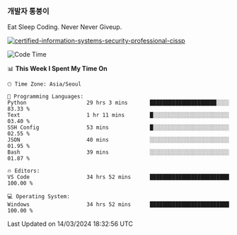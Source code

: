 ### 개발자 통붕이
Eat Sleep Coding.
Never Never Giveup.

[![certified-information-systems-security-professional-cissp](https://user-images.githubusercontent.com/44606727/157613689-acd84ec6-5f8f-4e79-89d9-a8d51f033634.png)](https://www.credly.com/badges/f394a010-85a0-450b-9136-8043af01d71c/public_url)

<!--START_SECTION:waka-->
![Code Time](http://img.shields.io/badge/Code%20Time-2%2C664%20hrs%2016%20mins-blue)

📊 **This Week I Spent My Time On** 

```text
🕑︎ Time Zone: Asia/Seoul

💬 Programming Languages: 
Python                   29 hrs 3 mins       █████████████████████░░░░   83.33 % 
Text                     1 hr 11 mins        █░░░░░░░░░░░░░░░░░░░░░░░░   03.40 % 
SSH Config               53 mins             █░░░░░░░░░░░░░░░░░░░░░░░░   02.55 % 
JSON                     40 mins             ░░░░░░░░░░░░░░░░░░░░░░░░░   01.95 % 
Bash                     39 mins             ░░░░░░░░░░░░░░░░░░░░░░░░░   01.87 % 

🔥 Editors: 
VS Code                  34 hrs 52 mins      █████████████████████████   100.00 % 

💻 Operating System: 
Windows                  34 hrs 52 mins      █████████████████████████   100.00 % 
```


 Last Updated on 14/03/2024 18:32:56 UTC
<!--END_SECTION:waka-->
